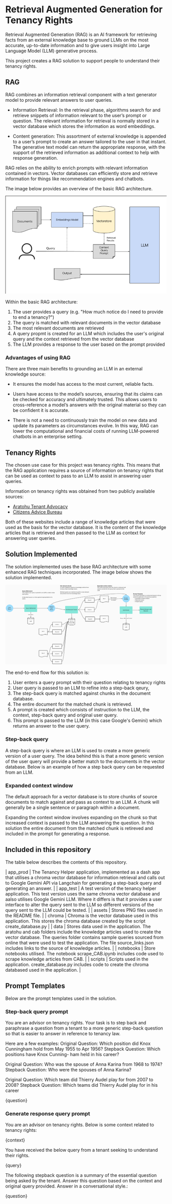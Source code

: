 # Retrieval Augmented Generation for Tenancy Rights


Retrieval Augmented Generation (RAG) is an AI framework for retrieving facts from an external knowledge base to ground LLMs on the most accurate, up-to-date information and to give users insight into Large Language Model (LLM) generative process.

This project creates a RAG solution to support people to understand their tenancy rights.

## RAG

RAG combines an information retrieval component with a text generator model to provide relevant answers to user queries.

* Information Retrieval: In the retrieval phase, algorithms search for and retrieve snippets of information relevant to the user’s prompt or question. The relevant information for retrieval is normally stored in a vector database which stores the information as word embeddings. 

* Content generation: This assortment of external knowledge is appended to a user’s prompt to create an answer tailored to the user in that instant. The generative text model can return the appropriate response, with the support of the retrieved information as additional context to help with response generation.

RAG relies on the ability to enrich prompts with relevant information contained in vectors. Vector databases can efficiently store and retrieve information for things like recommendation engines and chatbots.

The image below provides an overview of the basic RAG architecture.

![Alt](/assets/basic_rag_architecture.png "Basic RAG architecture")

Within the basic RAG architecture:
1. The user provides a query (e.g. "How much notice do I need to provide to end a tenancy?")
2. The query is matched with relevant documents in the vector database
3. The most relevant documents are retrieved
4. A query propmt is created for an LLM which includes the user's original query and the context retrieved from the vector database
5. The LLM provides a response to the user based on the prompt provided

### Advantages of using RAG
There are three main benefits to grounding an LLM in an external knowledge source:

* It ensures the model has access to the most current, reliable facts.

* Users have access to the model’s sources, ensuring that its claims can be checked for accuracy and ultimately trusted. This allows users to cross-reference a model’s answers with the original material so they can be confident it is accurate.

* There is not a need to continuously train the model on new data and update its parameters as circumstances evolve. In this way, RAG can lower the computational and financial costs of running LLM-powered chatbots in an enterprise setting.

## Tenancy Rights

The chosen use case for this project was tenancy rights. This means that the RAG application requires a source of information on tenancy rights that can be used as context to pass to an LLM to assist in answering user queries.

Information on tenancy rights was obtained from two publicly available sources:
* [Aratohu Tenant Advocacy](https://tenant.aratohu.nz/) 
* [Citizens Advice Bureau](https://cab.org.nz/) 


Both of these websites include a range of knowledge articles that were used as the basis for the vector database. It is the content of the knowledge articles that is retrieved and then passed to the LLM as context for answering user queries.

## Solution Implemented

The solution implemented uses the base RAG architecture with some enhanced RAG techniques incorporated. The image below shows the solution implemented.

![Alt](/assets/tenancy_rag_architecture.png "Basic RAG architecture")

The end-to-end flow for this solution is:
1. User enters a query prompt with their question relating to tenancy rights
2. User query is passed to an LLM to refine into a step-back qeury,
3. The step-back query is matched against chunks in the document database.
4. The entire document for the matched chunk is retrieved.
5. A prompt is created which consists of instruction to the LLM, the context, step-back query and original user query.
6. This prompt is passed to the LLM (in this case Google's Gemini) which returns an answer to the user query. 


### Step-back query
A step-back query is where an LLM is used to create a more generic version of a user query. The idea behind this is that a more generic version of the user query will provide a better match to the documents in the vector database. Below is an example of how a step back query can be requested from an LLM.


### Expanded context window
The default approach for a vector database is to store chunks of source documents to match against and pass as context to an LLM. A chunk will generally be a single sentence or paragraph within a document. 

Expanding the context window involves expanding on the chunk so that increased context is passed to the LLM answering the question. In this solution the entire document from the matched chunk is retireved and included in the prompt for generating a response.

## Included in this repository
The table below describes the contents of this repository.

| app_prod  | The Tenancy Helper application, implemented as a dash app that utilises a chroma vector database for information retrieval and calls out to Google Gemini API via Langchain for generating a step-back query and generating an answer.                                                                                    |
| app_test  | A test version of the tenancy helper application. This test version uses the same chroma vector database and aalso utilises Google Gemini LLM. Where it differs is that it provides a user interface to alter the query sent to the LLM so different versions of the query sent to the LLM could be tested.               |
| assets    | Stores PNG files used in the README file.                                                                                                                                                                                                                                                                                 |
| chroma    | Chroma is the vector database used in this application. This stores the chroma database created by the script create_database.py                                                                                                                                                                                          |
| data      | Stores data used in the application. The aratohu and cab folders include the knowledge articles used to create the vector database. The queries folder contains sample queries sourced from online that were used to test the application. The file source_links.json includes links to the source of knowledge articles. |
| notebooks | Store notebooks utilised. The notebook scrape_CAB.ipynb includes code used to scrape knowledge articles from CAB.                                                                                                                                                                                                         |
| scripts   | Scripts used in the application. create_database.py includes code to create the chroma databased used in the application.                                                                                                                                                                                                 |


## Prompt Templates
Below are the prompt templates used in the solution.

### Step-back query prompt

You are an advisor on tenancy rights. 
Your task is to step back and paraphrase a question from a tenant to a more generic step-back question so that is easier to answer in reference to tenancy law. 

Here are a few examples:
Original Question: Which position did Knox Cunningham hold from May 1955 to Apr 1956?
Stepback Question: Which positions have Knox Cunning- ham held in his career?

Original Question: Who was the spouse of Anna Karina from 1968 to 1974?
Stepback Question: Who were the spouses of Anna Karina?

Original Question: Which team did Thierry Audel play for from 2007 to 2008?
Stepback Question: Which teams did Thierry Audel play for in his career

{question}


### Generate response query prompt
You are an advisor on tenancy rights. Below is some context related to tenancy rights:

{context}


You have received the below query from a tenant seeking to understand their rights.

{query}


The following stepback question is a summary of the essential question being asked by the tenant. Answer this question based on the context and original query provided. Answer in a conversational style.: 

{question}